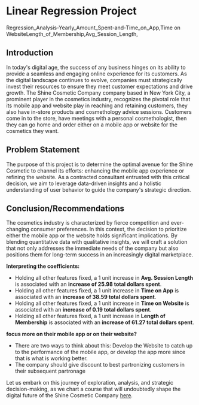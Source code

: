 # Linear Regression Project

Regression_Analysis-Yearly_Amount_Spent-and-Time_on_App,Time on WebsiteLength_of_Membership,Avg_Session_Length,

## Introduction
In today's digital age, the success of any business hinges on its ability to provide a seamless and engaging online experience for its customers. As the digital landscape continues to evolve, companies must strategically invest their resources to ensure they meet customer expectations and drive growth. The Shine Cosmetic Company company based in New York City, a prominent player in the cosmetics industry, recognizes the pivotal role that its mobile app and website play in reaching and retaining customers, they also have in-store products and cosmethology advice sessions. Customers come in to the store, have meetings with a personal cosmethologist, then they can go home and order either on a mobile app or website for the cosmetics they want.

## Problem Statement
The purpose of this project is to determine the optimal avenue for the Shine Cosmetic  to channel its efforts: enhancing the mobile app experience or refining the website. As a contracted consultant entrusted with this critical decision, we aim to leverage data-driven insights and a holistic understanding of user behavior to guide the company's strategic direction.

## Conclusion/Recommendations
The cosmetics industry is characterized by fierce competition and ever-changing consumer preferences. In this context, the decision to prioritize either the mobile app or the website holds significant implications. By blending quantitative data with qualitative insights, we will craft a solution that not only addresses the immediate needs of the company but also positions them for long-term success in an increasingly digital marketplace.

**Interpreting the coefficients:**

- Holding all other features fixed, a 1 unit increase in **Avg. Session Length** is associated with an **increase of 25.98 total dollars spent**.
- Holding all other features fixed, a 1 unit increase in **Time on App** is associated with an **increase of 38.59 total dollars spent**.
- Holding all other features fixed, a 1 unit increase in **Time on Website** is associated with an **increase of 0.19 total dollars spent**.
- Holding all other features fixed, a 1 unit increase in **Length of Membership** is associated with an **increase of 61.27 total dollars spent**.

**focus more on their mobile app or on their website?**

- There are two ways to think about this: Develop the Website to catch up to the performance of the mobile app, or develop the app more since that is what is working better.
- The company should give discount to best partronizing customers in their subsequent partronage


Let us embark on this journey of exploration, analysis, and strategic decision-making, as we chart a course that will undoubtedly shape the digital future of the Shine Cosmetic Company [here](Yearly_Amount_Spent_Linear_Regression.pdf).
